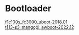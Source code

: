 # Bootloader
[f1c100s_fc3000_uboot-2018.01](https://github.com/steward-fu/bootloader/tree/f1c100s_fc3000_uboot-2018.01)  
[t113-s3_mangopi_awboot-2022.12](https://github.com/steward-fu/bootloader/tree/t113-s3_mangopi_awboot-2022.12)  
